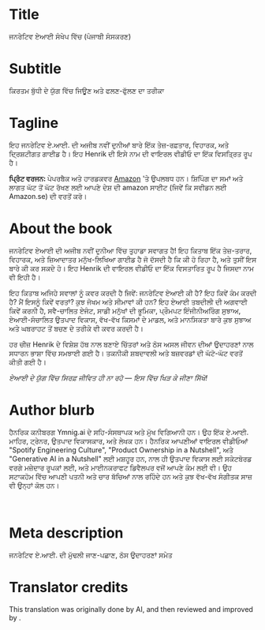 # Title

ਜਨਰੇਟਿਵ ਏਆਈ ਸੰਖੇਪ ਵਿੱਚ (ਪੰਜਾਬੀ ਸੰਸਕਰਣ)

# Subtitle

ਕਿਰਤਮ ਬੁੱਧੀ ਦੇ ਯੁੱਗ ਵਿੱਚ ਜਿਊਣ ਅਤੇ ਫਲਣ-ਫੁੱਲਣ ਦਾ ਤਰੀਕਾ

# Tagline

<p>ਇਹ ਜਨਰੇਟਿਵ ਏ.ਆਈ. ਦੀ ਅਜੀਬ ਨਵੀਂ ਦੁਨੀਆਂ ਬਾਰੇ ਇੱਕ ਤੇਜ਼-ਰਫ਼ਤਾਰ, ਵਿਹਾਰਕ, ਅਤੇ ਦ੍ਰਿਸ਼ਟੀਗਤ ਗਾਈਡ ਹੈ। ਇਹ Henrik ਦੀ ਇਸੇ ਨਾਮ ਦੀ ਵਾਇਰਲ ਵੀਡੀਓ ਦਾ ਇੱਕ ਵਿਸਤ੍ਰਿਤ ਰੂਪ ਹੈ।</p><p> </p><p><strong>ਪ੍ਰਿੰਟ ਵਰਜਨ: </strong>ਪੇਪਰਬੈਕ ਅਤੇ ਹਾਰਡਕਵਰ <a href="https://www.amazon.com/Generative-AI-Nutshell-Survive-Thrive/dp/B0DTK6ZVWX" target="_blank">Amazon</a> 'ਤੇ ਉਪਲਬਧ ਹਨ। ਸ਼ਿਪਿੰਗ ਦਾ ਸਮਾਂ ਅਤੇ ਲਾਗਤ ਘੱਟ ਤੋਂ ਘੱਟ ਰੱਖਣ ਲਈ ਆਪਣੇ ਦੇਸ਼ ਦੀ amazon ਸਾਈਟ (ਜਿਵੇਂ ਕਿ ਸਵੀਡਨ ਲਈ Amazon.se) ਦੀ ਵਰਤੋਂ ਕਰੋ।</p>

# About the book

<p>ਜਨਰੇਟਿਵ ਏਆਈ ਦੀ ਅਜੀਬ ਨਵੀਂ ਦੁਨੀਆ ਵਿੱਚ ਤੁਹਾਡਾ ਸਵਾਗਤ ਹੈ! ਇਹ ਕਿਤਾਬ ਇੱਕ ਤੇਜ਼-ਤਰਾਰ, ਵਿਹਾਰਕ, ਅਤੇ ਜ਼ਿਆਦਾਤਰ ਮਨੁੱਖ-ਲਿਖਿਆ ਗਾਈਡ ਹੈ ਜੋ ਦੱਸਦੀ ਹੈ ਕਿ ਕੀ ਹੋ ਰਿਹਾ ਹੈ, ਅਤੇ ਤੁਸੀਂ ਇਸ ਬਾਰੇ ਕੀ ਕਰ ਸਕਦੇ ਹੋ। ਇਹ Henrik ਦੀ ਵਾਇਰਲ ਵੀਡੀਓ ਦਾ ਇੱਕ ਵਿਸਤਾਰਿਤ ਰੂਪ ਹੈ ਜਿਸਦਾ ਨਾਮ ਵੀ ਇਹੀ ਹੈ।</p><p> </p><p>ਇਹ ਕਿਤਾਬ ਅਜਿਹੇ ਸਵਾਲਾਂ ਨੂੰ ਕਵਰ ਕਰਦੀ ਹੈ ਜਿਵੇਂ: ਜਨਰੇਟਿਵ ਏਆਈ ਕੀ ਹੈ? ਇਹ ਕਿਵੇਂ ਕੰਮ ਕਰਦੀ ਹੈ? ਮੈਂ ਇਸਨੂੰ ਕਿਵੇਂ ਵਰਤਾਂ? ਕੁਝ ਜੋਖਮ ਅਤੇ ਸੀਮਾਵਾਂ ਕੀ ਹਨ? ਇਹ ਏਆਈ ਤਬਦੀਲੀ ਦੀ ਅਗਵਾਈ ਕਿਵੇਂ ਕਰਨੀ ਹੈ, ਸਵੈ-ਚਾਲਿਤ ਏਜੰਟ, ਸਾਡੀ ਮਨੁੱਖਾਂ ਦੀ ਭੂਮਿਕਾ, ਪ੍ਰੌਮਪਟ ਇੰਜੀਨੀਅਰਿੰਗ ਸੁਝਾਅ, ਏਆਈ-ਸੰਚਾਲਿਤ ਉਤਪਾਦ ਵਿਕਾਸ, ਵੱਖ-ਵੱਖ ਕਿਸਮਾਂ ਦੇ ਮਾਡਲ, ਅਤੇ ਮਾਨਸਿਕਤਾ ਬਾਰੇ ਕੁਝ ਸੁਝਾਅ ਅਤੇ ਘਬਰਾਹਟ ਤੋਂ ਬਚਣ ਦੇ ਤਰੀਕੇ ਵੀ ਕਵਰ ਕਰਦੀ ਹੈ।</p><p> </p><p>ਹਰ ਚੀਜ਼ Henrik ਦੇ ਵਿਸ਼ੇਸ਼ ਹੱਥ ਨਾਲ ਬਣਾਏ ਚਿੱਤਰਾਂ ਅਤੇ ਠੋਸ ਅਸਲ ਜੀਵਨ ਦੀਆਂ ਉਦਾਹਰਣਾਂ ਨਾਲ ਸਧਾਰਨ ਭਾਸ਼ਾ ਵਿੱਚ ਸਮਝਾਈ ਗਈ ਹੈ। ਤਕਨੀਕੀ ਸ਼ਬਦਾਵਲੀ ਅਤੇ ਬਜ਼ਵਰਡਾਂ ਦੀ ਘੱਟੋ-ਘੱਟ ਵਰਤੋਂ ਕੀਤੀ ਗਈ ਹੈ।</p><p> </p><p><em>ਏਆਈ ਦੇ ਯੁੱਗ ਵਿੱਚ ਸਿਰਫ਼ ਜੀਵਿਤ ਹੀ ਨਾ ਰਹੋ — ਇਸ ਵਿੱਚ ਖਿੜ ਕੇ ਜੀਣਾ ਸਿੱਖੋ!</em></p>

# Author blurb

<p>ਹੈਨਰਿਕ ਕਨੀਬਰਗ Ymnig.ai ਦੇ ਸਹਿ-ਸੰਸਥਾਪਕ ਅਤੇ ਮੁੱਖ ਵਿਗਿਆਨੀ ਹਨ। ਉਹ ਇੱਕ ਏ.ਆਈ. ਮਾਹਿਰ, ਟ੍ਰੇਨਰ, ਉਤਪਾਦ ਵਿਕਾਸਕਾਰ, ਅਤੇ ਲੇਖਕ ਹਨ। ਹੈਨਰਿਕ ਆਪਣੀਆਂ ਵਾਇਰਲ ਵੀਡੀਓਆਂ "Spotify Engineering Culture", "Product Ownership in a Nutshell", ਅਤੇ "Generative AI in a Nutshell" ਲਈ ਮਸ਼ਹੂਰ ਹਨ, ਨਾਲ ਹੀ ਉਤਪਾਦ ਵਿਕਾਸ ਲਈ ਸਕੇਟਬੋਰਡ ਵਰਗੇ ਮਜ਼ੇਦਾਰ ਰੂਪਕਾਂ ਲਈ, ਅਤੇ ਮਾਈਨਕਰਾਫਟ ਡਿਵੈਲਪਰ ਵਜੋਂ ਆਪਣੇ ਕੰਮ ਲਈ ਵੀ। ਉਹ ਸਟਾਕਹੋਮ ਵਿੱਚ ਆਪਣੀ ਪਤਨੀ ਅਤੇ ਚਾਰ ਬੱਚਿਆਂ ਨਾਲ ਰਹਿੰਦੇ ਹਨ ਅਤੇ ਕੁਝ ਵੱਖ-ਵੱਖ ਸੰਗੀਤਕ ਸਾਜ਼ ਵੀ ਉਨ੍ਹਾਂ ਕੋਲ ਹਨ।</p><p><br></p>

# Meta description

ਜਨਰੇਟਿਵ ਏ.ਆਈ. ਦੀ ਮੁੱਢਲੀ ਜਾਣ-ਪਛਾਣ, ਠੋਸ ਉਦਾਹਰਣਾਂ ਸਮੇਤ

# Translator credits

This translation was originally done by AI, and then reviewed and improved by <insert your name here>.
